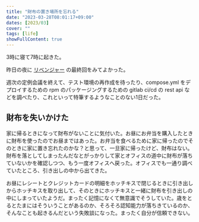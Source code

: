 ```yaml
---
title: "財布の置き場所を忘れる"
date: "2023-03-28T08:01:17+09:00"
dates: [2023/03]
cover: ""
tags: [life]
showFullContent: true
---
```


3時に寝て7時に起きた。

昨日の夜に [リベンジャー](https://anime.shochiku.co.jp/revenger/) の最終回をみてよかった。

週次の定例会議を終えて、テスト環境の再作成を待ったり、compose.yml をデプロイするための rpm のパッケージングするための gitlab ci/cd の rest api などを調べたり、これといって特筆するようなことのない1日だった。

## 財布を失いかけた

家に帰るときになって財布がないことに気付いた。お昼にお弁当を購入したときに財布を使ったのでお昼まではあった。お弁当を食べるために家に帰ったのでそのときに家に置き忘れたのかな？と思って、一旦家に帰ったけど、財布はない。財布を落としてしまったんだなとがっかりして家とオフィスの道中に財布が落ちていないかを確認しつつ、もう一度オフィスへ戻った。オフィスでも一通り調べていたところ、引き出しの中から出てきた。

お昼にレシートとクレジットカードの明細をホッチキスで閉じるときに引き出しからホッチキスを取り出して、そのときにホッチキスと一緒に財布を引き出しの中にしまっていたようだ。まったく記憶になくて無意識でそうしていた。歳をとるとたまにはそういうことがあるのか、そろそろ認知能力が落ちきているのか、そんなことも起きるんだという失敗談になった。まったく自分が信頼できない。
